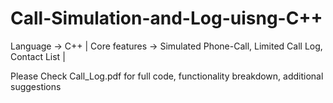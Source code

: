 # Call-Simulation-and-Log-uisng-C++
Language -> C++ |
Core features ->
  Simulated Phone-Call,
  Limited Call Log,
  Contact List | 

Please Check Call_Log.pdf for full code, functionality breakdown, additional suggestions
